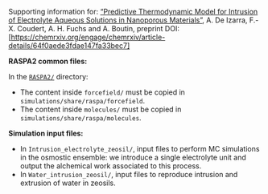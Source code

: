 Supporting information for: [“Predictive Thermodynamic Model for Intrusion of Electrolyte Aqueous Solutions in Nanoporous Materials”](LINK), A. De Izarra, F.-X. Coudert, A. H. Fuchs and A. Boutin, preprint DOI: [https://chemrxiv.org/engage/chemrxiv/article-details/64f0aede3fdae147fa33bec7]


**RASPA2 common files:**

In the [`RASPA2/`](RASPA2/) directory:
- The content inside `forcefield/` must be copied in `simulations/share/raspa/forcefield`.
- The content inside `molecules/` must be copied in `simulations/share/raspa/molecules`.


**Simulation input files:**

- In `Intrusion_electrolyte_zeosil/`, input files to perform MC simulations in the osmostic ensemble: we introduce a single electrolyte unit and output the alchemical work associated to this process.
- In `Water_intrusion_zeosil/`, input files to reproduce intrusion and extrusion of water in zeosils.
